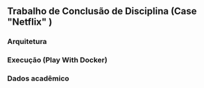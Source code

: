 ## Trabalho de Conclusão de Disciplina (Case "Netflix" )

### Arquitetura

### Execução (Play With Docker)

### Dados acadêmico


